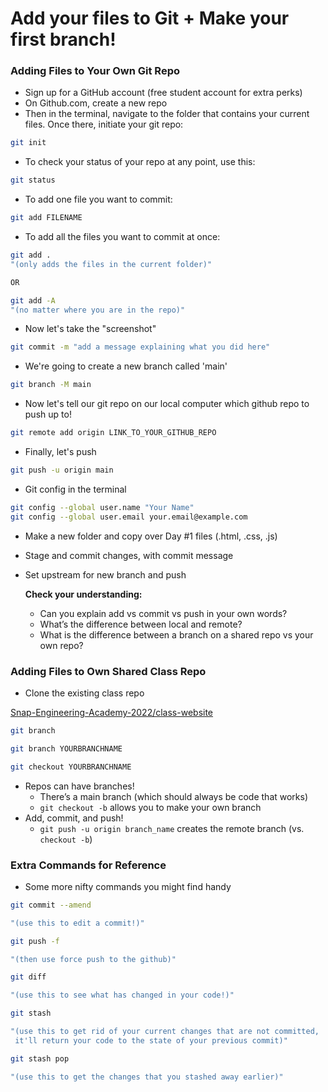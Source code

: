 # Add your files to Git + Make your first branch!


### Adding Files to Your Own Git Repo
- Sign up for a GitHub account (free student account for extra perks)
- On Github.com, create a new repo
- Then in the terminal,  navigate to the folder that contains your current files. Once there, initiate your git repo:

```bash
git init
```

- To check your status of your repo at any point, use this:

```bash
git status
```

- To add one file you want to commit:

```bash
git add FILENAME
```

- To add all the files you want to commit at once:

```bash
git add .
"(only adds the files in the current folder)"

OR

git add -A
"(no matter where you are in the repo)"
```

- Now let's take the "screenshot"

```bash
git commit -m "add a message explaining what you did here"
```

- We're going to create a new branch called 'main'

```bash
git branch -M main
```

- Now let's tell our git repo on our local computer which github repo to push up to!

```bash
git remote add origin LINK_TO_YOUR_GITHUB_REPO
```

- Finally, let's push

```bash
git push -u origin main
```

- Git config in the terminal

```bash
git config --global user.name "Your Name"
git config --global user.email your.email@example.com
```

- Make a new folder and copy over Day #1 files (.html, .css, .js)
- Stage and commit changes, with commit message
- Set upstream for new branch and push
    
    
    **Check your understanding:** 
    
    - Can you explain add vs commit vs push in your own words?
    - What’s the difference between local and remote?
    - What is the difference between a branch on a shared repo vs your own repo?



### Adding Files to Own Shared Class Repo

- Clone the existing class repo

[Snap-Engineering-Academy-2022/class-website](https://github.com/Snap-Engineering-Academy-2022/class-website)

```bash
git branch

git branch YOURBRANCHNAME

git checkout YOURBRANCHNAME
```

- Repos can have branches!
    - There’s a main branch (which should always be code that works)
    - `git checkout -b` allows you to make your own branch
- Add, commit, and push!
    - `git push -u origin branch_name` creates the remote branch (vs. `checkout -b`)


### Extra Commands for Reference
- Some more nifty commands you might find handy

```bash
git commit --amend

"(use this to edit a commit!)"

git push -f

"(then use force push to the github)"
```

```bash
git diff

"(use this to see what has changed in your code!)"
```

```bash
git stash

"(use this to get rid of your current changes that are not committed,
 it'll return your code to the state of your previous commit)" 

git stash pop 

"(use this to get the changes that you stashed away earlier)"
```

